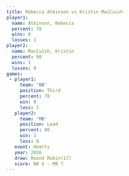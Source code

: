 ```yaml
---
title: Rebecca Atkinson vs Kristin MacCuish
player1:                 
  name: Atkinson, Rebecca
  percent: 78            
  wins: 0                
  losses: 1              
player2:                 
  name: MacCuish, Kristin
  percent: 90            
  wins: 1                
  losses: 0              
games:
 - player1:         
     team: 'NB'     
     position: Third
     percent: 78    
     win: 0         
     loss: 1        
   player2:        
     team: 'MB'    
     position: Lead
     percent: 90   
     win: 1        
     loss: 0       
   event: Hearts        
   year: 2016           
   draw: Round Robin(17)
   score: NB 6 - MB 7   
---
```

